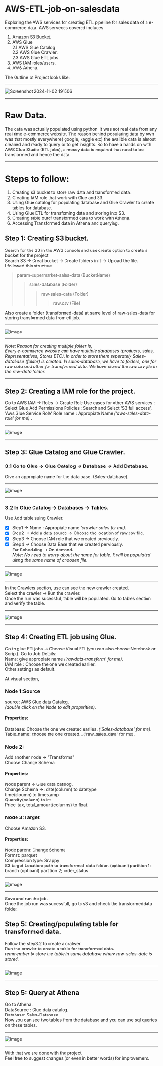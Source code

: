 # AWS-ETL-job-on-salesdata
Exploring the AWS services for creating ETL pipeline for sales data of a e-commerce data.
AWS serveces covered includes 
1. Amazon S3 Bucket.
2. AWS Glue <br>
   2.1 AWS Glue Catalog <br>
   2.2 AWS Glue Crawler. <br>
   2.3 AWS Glue ETL jobs. <br>
3. AWS IAM roles/users.
4. AWS Athena.

The Outline of Project looks like:
***
![Screenshot 2024-11-02 191506](https://github.com/user-attachments/assets/db1ee01f-7805-445a-a9aa-b1969207df77)
***

# Raw Data.

The data was actually populated using python. It was not real data from any real time e-commerce website.
The reason behind populating data by own was that mostly everywhere( google, kaggle etc) the avalible data is almost cleaned and ready to query or to get insights. 
So to have a hands on with AWS Glue Studio (ETL jobs), a messy data is required that need to be transformed and hence the data.
___
# Steps to follow:
1. Creating s3 bucket to store raw data and transformed data.
2. Creating IAM role that work with Glue and S3.
3. Using Glue catalog for populating database and Glue Crawler to create tables for database.
4. Using Glue ETL for transfoming data and storing into S3.
5. Creating table outof transformed data to work with Athena.
6. Accessing Transformed data in Athena and querying.

## Step 1:  Creating S3 bucket.
Search for the S3 in the AWS console and use create option to create a bucket for the project. <br>
Search S3 → Creat bucket → Create folders in it → Upload the file. <br>
I followed this structure 
> param-supermarket-sales-data (BucketName)
>> sales-database              (Folder)
>>> raw-sales-data             (Folder)
>>>> raw.csv                   (File)

Also create a folder (transformed-data) at same level of raw-sales-data for storing transformed data from etl job.
***
![image](https://github.com/user-attachments/assets/80eae1dc-7b75-4870-bee4-9487f09d22c1)
***

_Note: Reason for creating multiple folder is,_ <br>
_Every e-commerce website can have multiple databases (products, sales, Representatives, Stores ETC)._
_In order to store them seperately Sales-database (folder) is created._
_In sales-database, we have to folders, one for raw data and other for transformed data. We have stored the raw.csv file in the raw-data folder._

***
## Step 2: Creating a IAM role for the project.
Go to AWS IAM → Roles → Create Role
Use cases for other AWS services : Select Glue
Add Permissions Policies : Search and Select ‘S3 full access’, 'Aws Glue Service Role'
Role name : Appropiate Name _(‘aws-sales-data-role’ for me)_ .

***
![image](https://github.com/user-attachments/assets/02d90209-6dcc-40cf-b7ac-7412ceb7d08e)

***
## Step 3: Glue Catalog and Glue Crawler.
### 3.1 Go to Glue → Glue Catalog →  Database → Add Database.
Give an appropiate name for the data base. (Sales-database).

***
![image](https://github.com/user-attachments/assets/38ccc001-34f5-4442-84a3-ace2ff997eca)

***
### 3.2 In Glue Catalog → Databases → Tables.
Use Add table suing Crawler. <br>
* [x] Step1 → Name : Appropiate name _(crawler-sales for me)._ <br>
* [x]  Step2 → Add a data source → Choose the location of raw.csv file. <br>
* [x]  Step3 → Choose IAM role that we created previously. <br>
* [x]   Step4 → Choose Data Base that we created perviously. <br>
            For Scheduling → On demand. <br>
_Note: No need to worry about the name for table. It will be populated uisng the same name of choosen file._
    
***
![image](https://github.com/user-attachments/assets/d3bcb186-3d25-4811-9e38-029ee1cd95e5)

***

In the Crawlers section, use can see the new crawler created. <br>
Select the crawler → Run the crawler.<br>
Once the run was sucessful, table will be populated. Go to tables section and verify the table.

***
![image](https://github.com/user-attachments/assets/316a2d7d-9516-4b5d-be97-fcb0cee66d59)

***
## Step 4: Creating ETL job using Glue.
Go to glue ETl jobs → Choose Visual ETl (you can also choose Notebook or Script).
Go to Job Details: <br>
Name:  give appropiate name _('rawdata-transform' for me)_. <br>
IAM role : Choose the one we created earlier. <br>
Other settings as default. <br>

At visual section, <br>
### Node 1:Source
source: AWS Glue data Catalog. <br>
_(double click on the Node to edit properities)_.
#### Properties:
Database: Choose the one we created earlies. _('Sales-database' for me)_. <br>
Table_name: choose the one created. _('raw_sales_data' for me).

### Node 2:
Add another node → "Transforms" <br>
Choose Change Schema <br>
#### Properties:
Node parent → Glue data catalog. <br>
Change Schema →:
date(column) to datetype<br>
time(cloumn) to timestamp<br>
Quantity(column) to int<br>
Price, tax, total_amount(columns) to float.

### Node 3:Target
Choose Amazon S3. <br>
#### Properties:
Node parent: Change Schema <br>
Format: parquet <br>
Compression type: Snappy<br>
S3 target Location: path to transformed-data folder.
(optioanl) partition 1: branch
(optioanl) partition 2; order_status


***
![image](https://github.com/user-attachments/assets/d89c3022-c3eb-4e9d-a0ea-ff8f2689c9ee)

***
Save and run the job.<br>
Once the job run was sucessfull, go to s3 and check the transformeddata folder.

## Step 5: Creating/populating table for transformed data.
Follow the step3.2 to create a cralwer.<br>
Run the crawler to create a table for transformed data. <br>
_remmember to store the table in same database where raw-sales-data is stored._

*** 
![image](https://github.com/user-attachments/assets/7f5afe58-c11f-4232-9509-6849fe19d488)
***


## Step 5: Query at Athena
Go to Athena. <br>
DataSource : Glue data catalog. <br>
Database: Sales-Database.<br>
Now you can see two tables from the database and you can use sql queries on these tables.
***
![image](https://github.com/user-attachments/assets/34b2b87b-c3c1-4869-bfb4-a7248435b0cc)

***

With that we are done with the project.<br>
Feel free to suggest changes (or even in better words) for improvement.


 
  
